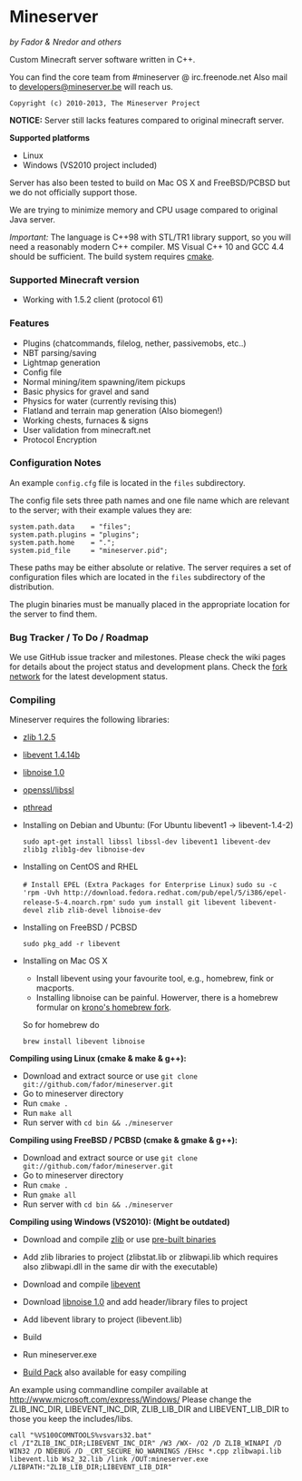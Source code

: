 # Mineserver
*by Fador & Nredor and others*

Custom Minecraft server software written in C++.

You can find the core team from #mineserver @ irc.freenode.net Also mail to developers@mineserver.be will reach us.

    Copyright (c) 2010-2013, The Mineserver Project

**NOTICE:** Server still lacks features compared to original minecraft server.


**Supported platforms**

 * Linux
 * Windows (VS2010 project included)
 
Server has also been tested to build on Mac OS X and FreeBSD/PCBSD but we do not officially support those.

We are trying to minimize memory and CPU usage compared to original Java server.

*Important:* The language is C++98 with STL/TR1 library support, so you will need a reasonably modern
C++ compiler. MS Visual C++ 10 and GCC 4.4 should be sufficient. The build system requires [cmake](http://www.cmake.org/).


### Supported Minecraft version

 * Working with 1.5.2 client (protocol 61)

### Features

 * Plugins (chatcommands, filelog, nether, passivemobs, etc..)
 * NBT parsing/saving
 * Lightmap generation
 * Config file
 * Normal mining/item spawning/item pickups
 * Basic physics for gravel and sand
 * Physics for water (currently revising this)
 * Flatland and terrain map generation (Also biomegen!)
 * Working chests, furnaces & signs
 * User validation from minecraft.net
 * Protocol Encryption

### Configuration Notes

An example `config.cfg` file is located in the `files` subdirectory.

The config file sets three path names and one file name which are relevant to the server; with their example values they are:

    system.path.data    = "files";
    system.path.plugins = "plugins";
    system.path.home    = ".";
    system.pid_file     = "mineserver.pid";

These paths may be either absolute or relative. The server requires a set of configuration files which are located in the `files` subdirectory
of the distribution. 

The plugin binaries must be manually placed in the appropriate location for the server to find them.


### Bug Tracker / To Do / Roadmap

We use GitHub issue tracker and milestones.
Please check the wiki pages for details about the project status and development plans.
Check the [fork network](https://github.com/fador/mineserver/network) for the latest development status.

### Compiling

Mineserver requires the following libraries:

 * [zlib 1.2.5](http://www.zlib.org)
 * [libevent 1.4.14b](http://monkey.org/~provos/libevent/)
 * [libnoise 1.0](http://libnoise.sourceforge.net/)
 * [openssl/libssl](http://www.openssl.org/)
 * [pthread](http://en.wikipedia.org/wiki/POSIX_Threads)

 * Installing on Debian and Ubuntu: (For Ubuntu libevent1 -> libevent-1.4-2)

    `sudo apt-get install libssl libssl-dev libevent1 libevent-dev zlib1g zlib1g-dev libnoise-dev`

 * Installing on CentOS and RHEL

    `# Install EPEL (Extra Packages for Enterprise Linux)`
    `sudo su -c 'rpm -Uvh http://download.fedora.redhat.com/pub/epel/5/i386/epel-release-5-4.noarch.rpm'`
    `sudo yum install git libevent libevent-devel zlib zlib-devel libnoise-dev`

 * Installing on FreeBSD / PCBSD

    `sudo pkg_add -r libevent`

 * Installing on Mac OS X
    * Install libevent using your favourite tool, e.g., homebrew, fink or macports.
    * Installing libnoise can be painful. Howerver, there is a homebrew formular
      on [krono's homebrew fork](http://github.com/krono/homebrew).

    So for homebrew do

    `brew install libevent libnoise`


**Compiling using Linux (cmake & make & g++):**

 * Download and extract source or use `git clone git://github.com/fador/mineserver.git`
 * Go to mineserver directory
 * Run `cmake .`
 * Run `make all`
 * Run server with `cd bin && ./mineserver`

**Compiling using FreeBSD / PCBSD (cmake & gmake & g++):**

 * Download and extract source or use `git clone git://github.com/fador/mineserver.git`
 * Go to mineserver directory
 * Run `cmake .`
 * Run `gmake all`
 * Run server with `cd bin && ./mineserver`

**Compiling using Windows (VS2010): (Might be outdated)**

 * Download and compile [zlib](http://www.zlib.org) or use [pre-built binaries](http://www.winimage.com/zLibDll/index.html)
 * Add zlib libraries to project (zlibstat.lib or zlibwapi.lib which requires also zlibwapi.dll in the same dir with the executable)
 * Download and compile [libevent](http://monkey.org/~provos/libevent/)
 * Download [libnoise 1.0](http://libnoise.sourceforge.net/) and add header/library files to project
 * Add libevent library to project (libevent.lib)
 * Build
 * Run mineserver.exe
 
 * [Build Pack](http://mineserver.be/downloads/mineserver-VS2010_build_pack.zip) also available for easy compiling

 An example using commandline compiler available at http://www.microsoft.com/express/Windows/ Please change the ZLIB_INC_DIR, LIBEVENT_INC_DIR, ZLIB_LIB_DIR and LIBEVENT_LIB_DIR to those you keep the includes/libs.

    call "%VS100COMNTOOLS%vsvars32.bat"
    cl /I"ZLIB_INC_DIR;LIBEVENT_INC_DIR" /W3 /WX- /O2 /D ZLIB_WINAPI /D WIN32 /D NDEBUG /D _CRT_SECURE_NO_WARNINGS /EHsc *.cpp zlibwapi.lib libevent.lib Ws2_32.lib /link /OUT:mineserver.exe /LIBPATH:"ZLIB_LIB_DIR;LIBEVENT_LIB_DIR"


